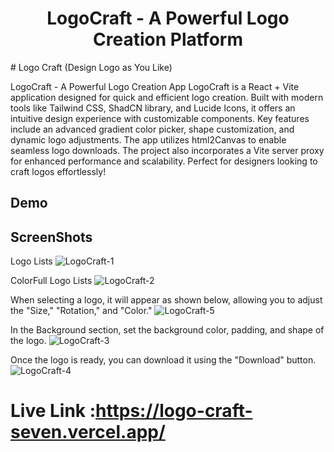 <div align="center">

<h1>LogoCraft - A Powerful Logo Creation Platform</h1>
</div>
# Logo Craft (Design Logo as You Like)

LogoCraft - A Powerful Logo Creation App
LogoCraft is a React + Vite application designed for quick and efficient logo creation. Built with modern tools like Tailwind CSS, ShadCN library, and Lucide Icons, it offers an intuitive design experience with customizable components. Key features include an advanced gradient color picker, shape customization, and dynamic logo adjustments. The app utilizes html2Canvas to enable seamless logo downloads. The project also incorporates a Vite server proxy for enhanced performance and scalability. Perfect for designers looking to craft logos effortlessly!
## Demo





## ScreenShots
 Logo Lists 
![LogoCraft-1](https://github.com/user-attachments/assets/3104c93e-58fc-4737-98d9-64801b3b1853)

 ColorFull Logo Lists
![LogoCraft-2](https://github.com/user-attachments/assets/df8ebd10-d73d-4788-9c3b-bad693bf984f)

 When selecting a logo, it will appear as shown below, allowing you to adjust the "Size," "Rotation," and "Color."
![LogoCraft-5](https://github.com/user-attachments/assets/50ab85c6-29d5-4d22-a441-6d6d65eada5b)

In the Background section, set the background color, padding, and shape of the logo.
![LogoCraft-3](https://github.com/user-attachments/assets/7182dc1d-44bf-4823-9abb-e564ace59df0)

Once the logo is ready, you can download it using the "Download" button.
![LogoCraft-4](https://github.com/user-attachments/assets/f62d75c2-0695-448a-ba94-bba3289e7685)




# Live Link :https://logo-craft-seven.vercel.app/

